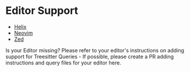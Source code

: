 # Editor Support

- [Helix](helix/README.md)
- [Neovim](nvim/README.md)
- [Zed](zed/README.md)

Is your Editor missing? Please refer to your editor's instructions on adding support for Treesitter
Queries - If possible, please create a PR adding instructions and query files for your editor here.
